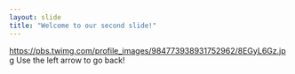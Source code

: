```yaml
---
layout: slide
title: "Welcome to our second slide!"
---
```

https://pbs.twimg.com/profile_images/984773938931752962/8EGyL6Gz.jpg
Use the left arrow to go back!
